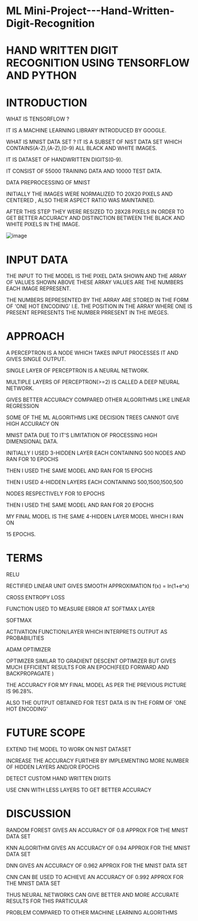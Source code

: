 # ML Mini-Project---Hand-Written-Digit-Recognition

# HAND WRITTEN DIGIT RECOGNITION USING TENSORFLOW AND PYTHON

# INTRODUCTION

WHAT IS TENSORFLOW ?

IT IS A MACHINE LEARNING LIBRARY INTRODUCED BY GOOGLE.


WHAT IS MNIST DATA SET ?
IT IS A SUBSET OF NIST DATA SET WHICH CONTAINS(A-Z),(A-Z),(0-9) ALL BLACK AND WHITE IMAGES.

IT IS DATASET OF HANDWRITTEN DIGITS(0-9).

IT CONSIST OF 55000 TRAINING DATA AND 10000 TEST DATA.


DATA PREPROCESSING OF MNIST

INITIALLY THE IMAGES WERE NORMALIZED TO 20X20 PIXELS AND CENTERED , ALSO THEIR ASPECT RATIO WAS
MAINTAINED.

AFTER THIS STEP THEY WERE RESIZED TO 28X28 PIXELS IN ORDER TO GET BETTER ACCURACY AND DISTINCTION
BETWEEN THE BLACK AND WHITE PIXELS IN THE IMAGE.





![image](https://user-images.githubusercontent.com/67232573/114437002-dbbf6100-9b7a-11eb-904e-36498e616000.png)



# INPUT DATA

THE INPUT TO THE MODEL IS THE PIXEL DATA SHOWN AND THE ARRAY OF VALUES SHOWN ABOVE
THESE ARRAY VALUES ARE THE NUMBERS EACH IMAGE REPRESENT.

THE NUMBERS REPRESENTED BY THE ARRAY ARE STORED IN THE FORM OF 'ONE HOT ENCODING' I.E.
THE POSITION IN THE ARRAY WHERE ONE IS PRESENT REPRESENTS THE NUMBER PRRESENT IN THE IMEGES.

# APPROACH

A PERCEPTRON IS A NODE WHICH TAKES INPUT PROCESSES IT AND GIVES SINGLE OUTPUT.

SINGLE LAYER OF PERCEPTRON IS A NEURAL NETWORK.

MULTIPLE LAYERS OF PERCEPTRON(>=2) IS CALLED A DEEP NEURAL NETWORK.

GIVES BETTER ACCURACY COMPARED OTHER ALGORITHMS LIKE LINEAR REGRESSION

SOME OF THE ML ALGORITHMS LIKE DECISION TREES CANNOT GIVE HIGH ACCURACY ON

MNIST DATA DUE TO IT'S LIMITATION OF PROCESSING HIGH DIMENSIONAL DATA.

INITIALLY I USED 3-HIDDEN LAYER EACH CONTAINING 500 NODES AND
RAN FOR 10 EPOCHS

THEN I USED THE SAME MODEL AND RAN FOR 15 EPOCHS

THEN I USED 4-HIDDEN LAYERS EACH CONTAINING 500,1500,1500,500

NODES RESPECTIVELY FOR 10 EPOCHS

THEN I USED THE SAME MODEL AND RAN FOR 20 EPOCHS

MY FINAL MODEL IS THE SAME 4-HIDDEN LAYER MODEL WHICH I RAN ON 

15 EPOCHS.


# TERMS

RELU

RECTIFIED LINEAR UNIT GIVES SMOOTH APPROXIMATION  f(x) = ln(1+e^x)

CROSS ENTROPY LOSS

FUNCTION USED TO MEASURE ERROR AT SOFTMAX LAYER

SOFTMAX

ACTIVATION FUNCTION/LAYER WHICH INTERPRETS OUTPUT AS PROBABILITIES

ADAM OPTIMIZER


OPTIMIZER SIMILAR TO GRADIENT DESCENT OPTIMIZER BUT GIVES MUCH EFFICIENT RESULTS FOR AN
EPOCH(FEED FORWARD AND BACKPROPAGATE )

THE ACCURACY FOR MY FINAL
MODEL AS PER THE PREVIOUS
PICTURE IS 96.28%.

ALSO THE OUTPUT OBTAINED FOR
TEST DATA IS IN THE FORM OF 'ONE
HOT ENCODING'

# FUTURE SCOPE

EXTEND THE MODEL TO WORK ON NIST DATASET

INCREASE THE ACCURACY FURTHER BY IMPLEMENTING MORE NUMBER OF HIDDEN LAYERS
AND/OR EPOCHS

DETECT CUSTOM HAND WRITTEN DIGITS

USE CNN WITH LESS LAYERS TO GET BETTER ACCURACY

# DISCUSSION

RANDOM FOREST GIVES AN ACCURACY OF 0.8 APPROX FOR THE MNIST DATA SET

KNN ALGORITHM GIVES AN ACCURACY OF 0.94 APPROX FOR THE MNIST DATA SET

DNN GIVES AN ACCURACY OF 0.962 APPROX FOR THE MNIST DATA SET

CNN CAN BE USED TO ACHIEVE AN ACCURACY OF 0.992 APPROX FOR THE MNIST DATA SET

THUS NEURAL NETWORKS CAN GIVE BETTER AND MORE ACCURATE RESULTS FOR THIS PARTICULAR

PROBLEM COMPARED TO OTHER MACHINE LEARNING ALGORITHMS

